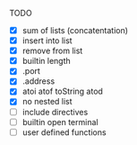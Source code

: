 TODO
* [x] sum of lists (concatentation)
* [x] insert into list
* [x] remove from list
* [x] builtin length
* [x] .port
* [x] .address
* [x] atoi atof toString atod
* [x] no nested list
* [ ] include directives
* [ ] builtin open terminal
* [ ] user defined functions
